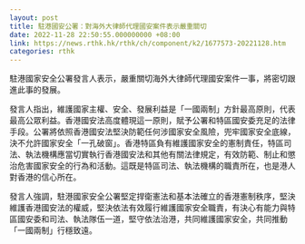 ```yaml
---
layout: post
title: 駐港國安公署：對海外大律師代理國安案件表示嚴重關切
date: 2022-11-28 22:50:55.000000000 +08:00
link: https://news.rthk.hk/rthk/ch/component/k2/1677573-20221128.htm
categories: rthk
---
```


駐港國家安全公署發言人表示，嚴重關切海外大律師代理國安案件一事，將密切跟進此事的發展。

發言人指出，維護國家主權、安全、發展利益是「一國兩制」方針最高原則，代表最高公眾利益。香港國安法高度體現這一原則，賦予公署和特區國安委充足的法律手段。公署將依照香港國安法堅決防範任何涉國家安全風險，兜牢國家安全底線，決不允許國家安全「一孔破窗」。香港特區負有維護國家安全的憲制責任，特區司法、執法機構應當切實執行香港國安法和其他有關法律規定，有效防範、制止和懲治危害國家安全的行為和活動。這既是特區司法、執法機構的職責所在，也是港人對香港的信心所在。

發言人強調，駐港國家安全公署堅定捍衛憲法和基本法確立的香港憲制秩序，堅決維護香港國安法的權威，堅決依法有效履行維護國家安全職責，有決心有能力與特區國安委和司法、執法隊伍一道，堅守依法治港，共同維護國家安全，共同推動「一國兩制」行穩致遠。
